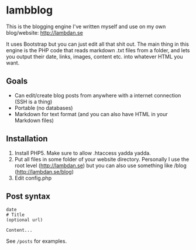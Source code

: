 # lambblog

This is the blogging engine I've written myself and use on my own blog/website: http://lambdan.se

It uses Bootstrap but you can just edit all that shit out. The main thing in this engine is the PHP code that reads markdown .txt files from a folder, and lets you output their date, links, images, content etc. into whatever HTML you want.

## Goals

- Can edit/create blog posts from anywhere with a internet connection (SSH is a thing)
- Portable (no databases)
- Markdown for text format (and you can also have HTML in your Markdown files)

## Installation

1. Install PHP5. Make sure to allow .htaccess yadda yadda.
2. Put all files in some folder of your website directory. Personally I use the root level (http://lambdan.se) but you can also use something like /blog (http://lambdan.se/blog)
3. Edit config.php

## Post syntax

    date
    # Title
    (optional url)

    Content...

See `/posts` for examples. 